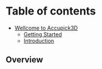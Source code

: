 # Table of contents

* [Wellcome to Accupick3D](README.md)
  * [Getting Started](readme/getting-started.md)
  * [Introduction](readme/introduction.md)

## Overview
